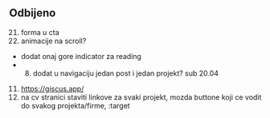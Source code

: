 ## Odbijeno

21. forma u cta
22. animacije na scroll?

- dodat onaj gore indicator za reading
- 8. dodat u navigaciju jedan post i jedan projekt? sub 20.04

11. https://giscus.app/
12. na cv stranici staviti linkove za svaki projekt, mozda buttone koji ce vodit do svakog projekta/firme, :target
